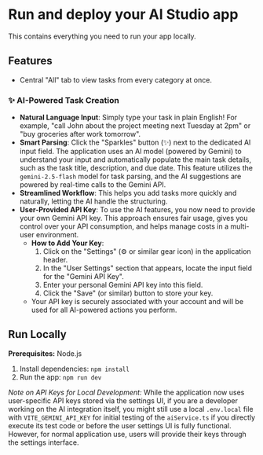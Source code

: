 # Run and deploy your AI Studio app

This contains everything you need to run your app locally.

## Features

- Central "All" tab to view tasks from every category at once.

### ✨ AI-Powered Task Creation

- **Natural Language Input**: Simply type your task in plain English! For example, "call John about the project meeting next Tuesday at 2pm" or "buy groceries after work tomorrow".
- **Smart Parsing**: Click the "Sparkles" button (✨) next to the dedicated AI input field. The application uses an AI model (powered by Gemini) to understand your input and automatically populate the main task details, such as the task title, description, and due date. This feature utilizes the `gemini-2.5-flash` model for task parsing, and the AI suggestions are powered by real-time calls to the Gemini API.
- **Streamlined Workflow**: This helps you add tasks more quickly and naturally, letting the AI handle the structuring.
- **User-Provided API Key**: To use the AI features, you now need to provide your own Gemini API key. This approach ensures fair usage, gives you control over your API consumption, and helps manage costs in a multi-user environment.
    - **How to Add Your Key**:
        1. Click on the "Settings" (⚙️ or similar gear icon) in the application header.
        2. In the "User Settings" section that appears, locate the input field for the "Gemini API Key".
        3. Enter your personal Gemini API key into this field.
        4. Click the "Save" (or similar) button to store your key.
    - Your API key is securely associated with your account and will be used for all AI-powered actions you perform.

## Run Locally

**Prerequisites:**  Node.js

1. Install dependencies:
   `npm install`
2. Run the app:
   `npm run dev`

*Note on API Keys for Local Development:* While the application now uses user-specific API keys stored via the settings UI, if you are a developer working on the AI integration itself, you might still use a local `.env.local` file with `VITE_GEMINI_API_KEY` for initial testing of the `aiService.ts` if you directly execute its test code or before the user settings UI is fully functional. However, for normal application use, users will provide their keys through the settings interface.
